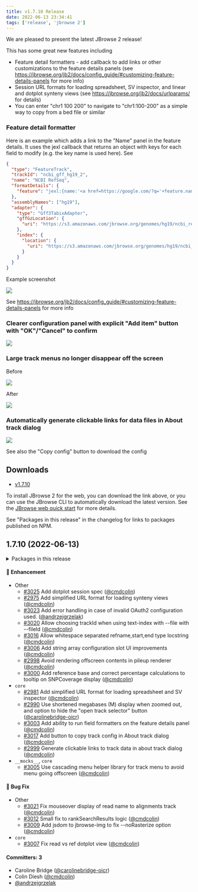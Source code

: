 ```yaml
---
title: v1.7.10 Release
date: 2022-06-13 23:34:41
tags: ['release', 'jbrowse 2']
---
```


We are pleased to present the latest JBrowse 2 release!

This has some great new features including

- Feature detail formatters - add callback to add links or other customizations
  to the feature details panels (see
  https://jbrowse.org/jb2/docs/config_guide/#customizing-feature-details-panels
  for more info)
- Session URL formats for loading spreadsheet, SV inspector, and linear and
  dotplot synteny views (see https://jbrowse.org/jb2/docs/urlparams/ for
  details)
- You can enter "chr1 100 200" to navigate to "chr1:100-200" as a simple way to
  copy from a bed file or similar

### Feature detail formatter

Here is an example which adds a link to the "Name" panel in the feature details.
It uses the jexl callback that returns an object with keys for each field to
modify (e.g. the key name is used here). See

```json
{
  "type": "FeatureTrack",
  "trackId": "ncbi_gff_hg19_2",
  "name": "NCBI RefSeq",
  "formatDetails": {
    "feature": "jexl:{name:'<a href=https://google.com/?q='+feature.name+'>'+feature.name+'</a>'}"
  },
  "assemblyNames": ["hg19"],
  "adapter": {
    "type": "Gff3TabixAdapter",
    "gffGzLocation": {
      "uri": "https://s3.amazonaws.com/jbrowse.org/genomes/hg19/ncbi_refseq/GRCh37_latest_genomic.sort.gff.gz"
    },
    "index": {
      "location": {
        "uri": "https://s3.amazonaws.com/jbrowse.org/genomes/hg19/ncbi_refseq/GRCh37_latest_genomic.sort.gff.gz.tbi"
      }
    }
  }
}
```

Example screenshot

![](https://user-images.githubusercontent.com/6511937/173461279-1afebb28-5928-47c1-8157-ecd2427a7fb2.png)

See
https://jbrowse.org/jb2/docs/config_guide/#customizing-feature-details-panels
for more info

### Clearer configuration panel with explicit "Add item" button with "OK"/"Cancel" to confirm

![](https://user-images.githubusercontent.com/6511937/172203086-bf99e089-192a-46a6-baf1-96b3f97a36f2.png)

### Large track menus no longer disappear off the screen

Before

![](https://user-images.githubusercontent.com/6511937/172012588-b82cace7-6c0c-4de8-991e-d1bc9ce17a77.png)

After

![](https://user-images.githubusercontent.com/6511937/172013123-0117cc8d-7008-408a-978a-72ccb4aec7da.png)

### Automatically generate clickable links for data files in About track dialog

![](https://user-images.githubusercontent.com/6511937/172653136-720e48f9-2e9f-494b-8dda-a1708e74d089.png)

See also the "Copy config" button to download the config

## Downloads

- [v1.7.10](https://github.com/GMOD/jbrowse-components/releases/tag/v1.7.10)

To install JBrowse 2 for the web, you can download the link above, or you can
use the JBrowse CLI to automatically download the latest version. See the
[JBrowse web quick start](https://jbrowse.org/jb2/docs/quickstart_web) for more
details.

See "Packages in this release" in the changelog for links to packages published
on NPM.

## 1.7.10 (2022-06-13)

<details><summary>Packages in this release</summary>
<p>

| Package                                 | Download                                                          |
| --------------------------------------- | ----------------------------------------------------------------- |
| @jbrowse/core                           | https://www.npmjs.com/package/@jbrowse/core                       |
| @jbrowse/plugin-alignments              | https://www.npmjs.com/package/@jbrowse/plugin-alignments          |
| @jbrowse/plugin-authentication          |                                                                   |
| @jbrowse/plugin-breakpoint-split-view   |                                                                   |
| @jbrowse/plugin-config                  | https://www.npmjs.com/package/@jbrowse/plugin-config              |
| @jbrowse/plugin-data-management         | https://www.npmjs.com/package/@jbrowse/plugin-data-management     |
| @jbrowse/plugin-dotplot-view            |                                                                   |
| @jbrowse/plugin-linear-comparative-view |                                                                   |
| @jbrowse/plugin-linear-genome-view      | https://www.npmjs.com/package/@jbrowse/plugin-linear-genome-view  |
| @jbrowse/plugin-spreadsheet-view        |                                                                   |
| @jbrowse/plugin-sv-inspector            |                                                                   |
| @jbrowse/plugin-variants                | https://www.npmjs.com/package/@jbrowse/plugin-variants            |
| @jbrowse/plugin-wiggle                  | https://www.npmjs.com/package/@jbrowse/plugin-wiggle              |
| @jbrowse/cli                            | https://www.npmjs.com/package/@jbrowse/cli                        |
| @jbrowse/desktop                        |                                                                   |
| @jbrowse/img                            | https://www.npmjs.com/package/@jbrowse/img                        |
| jbrowse-predefined-sessions             |                                                                   |
| @jbrowse/react-circular-genome-view     | https://www.npmjs.com/package/@jbrowse/react-circular-genome-view |
| @jbrowse/react-linear-genome-view       | https://www.npmjs.com/package/@jbrowse/react-linear-genome-view   |
| @jbrowse/web                            |                                                                   |

</p>
</details>

#### :rocket: Enhancement

- Other
  - [#3025](https://github.com/GMOD/jbrowse-components/pull/3025) Add dotplot
    session spec ([@cmdcolin](https://github.com/cmdcolin))
  - [#2975](https://github.com/GMOD/jbrowse-components/pull/2975) Add simplified
    URL format for loading synteny views
    ([@cmdcolin](https://github.com/cmdcolin))
  - [#3023](https://github.com/GMOD/jbrowse-components/pull/3023) Add error
    handling in case of invalid OAuth2 configuration used.
    ([@andrzejgrzelak](https://github.com/andrzejgrzelak))
  - [#3020](https://github.com/GMOD/jbrowse-components/pull/3020) Allow choosing
    trackId when using text-index with --file with --fileId
    ([@cmdcolin](https://github.com/cmdcolin))
  - [#3016](https://github.com/GMOD/jbrowse-components/pull/3016) Allow
    whitespace separated refname,start,end type locstring
    ([@cmdcolin](https://github.com/cmdcolin))
  - [#3006](https://github.com/GMOD/jbrowse-components/pull/3006) Add string
    array configuration slot UI improvements
    ([@cmdcolin](https://github.com/cmdcolin))
  - [#2998](https://github.com/GMOD/jbrowse-components/pull/2998) Avoid
    rendering offscreen contents in pileup renderer
    ([@cmdcolin](https://github.com/cmdcolin))
  - [#3000](https://github.com/GMOD/jbrowse-components/pull/3000) Add reference
    base and correct percentage calculations to tooltip on SNPCoverage display
    ([@cmdcolin](https://github.com/cmdcolin))
- `core`
  - [#2981](https://github.com/GMOD/jbrowse-components/pull/2981) Add simplified
    URL format for loading spreadsheet and SV inspector
    ([@cmdcolin](https://github.com/cmdcolin))
  - [#2990](https://github.com/GMOD/jbrowse-components/pull/2990) Use shortened
    megabases (M) display when zoomed out, and option to hide the "open track
    selector" button
    ([@carolinebridge-oicr](https://github.com/carolinebridge-oicr))
  - [#3003](https://github.com/GMOD/jbrowse-components/pull/3003) Add ability to
    run field formatters on the feature details panel
    ([@cmdcolin](https://github.com/cmdcolin))
  - [#3017](https://github.com/GMOD/jbrowse-components/pull/3017) Add button to
    copy track config in About track dialog
    ([@cmdcolin](https://github.com/cmdcolin))
  - [#2999](https://github.com/GMOD/jbrowse-components/pull/2999) Generate
    clickable links to track data in about track dialog
    ([@cmdcolin](https://github.com/cmdcolin))
- `__mocks__`, `core`
  - [#3005](https://github.com/GMOD/jbrowse-components/pull/3005) Use cascading
    menu helper library for track menu to avoid menu going offscreen
    ([@cmdcolin](https://github.com/cmdcolin))

#### :bug: Bug Fix

- Other
  - [#3021](https://github.com/GMOD/jbrowse-components/pull/3021) Fix mouseover
    display of read name to alignments track
    ([@cmdcolin](https://github.com/cmdcolin))
  - [#3012](https://github.com/GMOD/jbrowse-components/pull/3012) Small fix to
    rankSearchResults logic ([@cmdcolin](https://github.com/cmdcolin))
  - [#3009](https://github.com/GMOD/jbrowse-components/pull/3009) Add jsdom to
    jbrowse-img to fix --noRasterize option
    ([@cmdcolin](https://github.com/cmdcolin))
- `core`
  - [#3007](https://github.com/GMOD/jbrowse-components/pull/3007) Fix read vs
    ref dotplot view ([@cmdcolin](https://github.com/cmdcolin))

#### Committers: 3

- Caroline Bridge
  ([@carolinebridge-oicr](https://github.com/carolinebridge-oicr))
- Colin Diesh ([@cmdcolin](https://github.com/cmdcolin))
- [@andrzejgrzelak](https://github.com/andrzejgrzelak)
